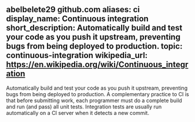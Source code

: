 abelbelete29
github.com
aliases: ci
display_name: Continuous integration
short_description: Automatically build and test your code as you push it upstream, preventing bugs from being deployed to production.
topic: continuous-integration
wikipedia_url: https://en.wikipedia.org/wiki/Continuous_integration
---
Automatically build and test your code as you push it upstream, preventing bugs from being deployed to production. A complementary practice to CI is that before submitting work, each programmer must do a complete build and run (and pass) all unit tests. Integration tests are usually run automatically on a CI server when it detects a new commit.
